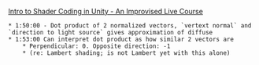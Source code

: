 [Intro to Shader Coding in Unity - An Improvised Live Course](https://www.youtube.com/watch?v=9WW5-0N1DsI)

    * 1:50:00 - Dot product of 2 normalized vectors, `vertext normal` and `direction to light source` gives approximation of diffuse
    * 1:53:00 Can interpret dot product as how similar 2 vectors are
        * Perpendicular: 0. Opposite direction: -1
        * (re: Lambert shading; is not Lambert yet with this alone)
